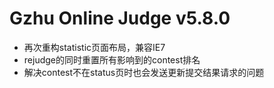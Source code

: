 # Gzhu Online Judge v5.8.0

* 再次重构statistic页面布局，兼容IE7
* rejudge的同时重置所有影响到的contest排名
* 解决contest不在status页时也会发送更新提交结果请求的问题